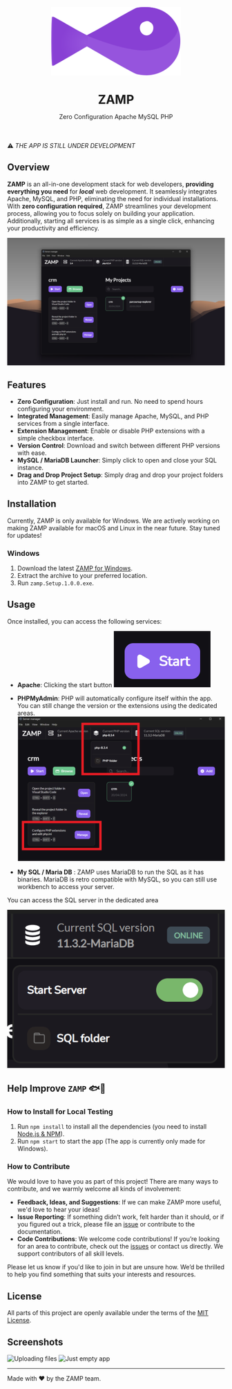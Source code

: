 <div align="center">
    <img align="center" src="./src/svg/fishy.svg" alt="ZAMP Logo" width=300>
    <h1 style="margin-bottom: 0">ZAMP</h1>
</div>

<div align="center">
    <p style="margin-bottom: 50px">Zero Configuration Apache MySQL PHP</p>
</div>



⚠️ *THE APP IS STILL UNDER DEVELOPMENT*


## Overview

**ZAMP** is an all-in-one development stack for web developers, **providing everything you need** for ***local*** web development. It seamlessly integrates Apache, MySQL, and PHP, eliminating the need for individual installations.
With **zero configuration required**, ZAMP streamlines your development process, allowing you to focus solely on building your application. Additionally, starting all services is as simple as a single click, enhancing your productivity and efficiency.



![Zamp with projects loaded](./src/explanations/ZAMP-interface.png)

## Features

- **Zero Configuration**: Just install and run. No need to spend hours configuring your environment.
- **Integrated Management**: Easily manage Apache, MySQL, and PHP services from a single interface.
- **Extension Management**: Enable or disable PHP extensions with a simple checkbox interface.
- **Version Control**: Download and switch between different PHP versions with ease.
- **MySQL / MariaDB Launcher**: Simply click to open and close your SQL instance.
- **Drag and Drop Project Setup**: Simply drag and drop your project folders into ZAMP to get started.

## Installation

Currently, ZAMP is only available for Windows. We are actively working on making ZAMP available for macOS and Linux in the near future. Stay tuned for updates!

### Windows

1. Download the latest [ZAMP for Windows](https://github.com/Axthauvin/ZAMP/releases/download/Windows-0.0.2/zamp.Setup.0.1.2.exe).
2. Extract the archive to your preferred location.
3. Run `zamp.Setup.1.0.0.exe`.


## Usage

Once installed, you can access the following services:

- **Apache**: Clicking the start button 
![Start button](./src/explanations/Startbutton.png)

- **PHPMyAdmin**: PHP will automatically configure itself within the app. 
You can still change the version or the extensions using the dedicated areas.
![PHP config](./src/explanations/PHPConfig.png)

- **My SQL / Maria DB** : ZAMP uses MariaDB to run the SQL as it has binaries. MariaDB is retro compatible with MySQL, so you can still use workbench to access your server.

You can access the SQL server in the dedicated area

![SQL buttons](./src/explanations/MYSQL.png)


## Help Improve `ZAMP` 🐟🐠

### How to Install for Local Testing

1. Run `npm install` to install all the dependencies (you need to install [Node.js & NPM](https://docs.npmjs.com/downloading-and-installing-node-js-and-npm)).
2. Run `npm start` to start the app (The app is currently only made for Windows).

### How to Contribute

We would love to have you as part of this project! There are many ways to contribute, and we warmly welcome all kinds of involvement:

- **Feedback, Ideas, and Suggestions**: If we can make ZAMP more useful, we'd love to hear your ideas!
- **Issue Reporting**: If something didn’t work, felt harder than it should, or if you figured out a trick, please file an [issue](https://github.com/Axthauvin/ZAMP/issues) or contribute to the documentation.
- **Code Contributions**: We welcome code contributions! If you’re looking for an area to contribute, check out the [issues](https://github.com/Axthauvin/ZAMP/issues) or contact us directly. We support contributors of all skill levels.

Please let us know if you'd like to join in but are unsure how. We’d be thrilled to help you find something that suits your interests and resources.

## License

All parts of this project are openly available under the terms of the [MIT License](https://github.com/Axthauvin/ZAMP/blob/main/LICENSE).

## Screenshots

![Uploading files](https://github.com/Axthauvin/ZAMP/assets/45522552/aa449b9d-2b87-4970-896b-7d93063791a8)
![Just empty app](https://github.com/Axthauvin/ZAMP/assets/45522552/295dd9bb-7891-4516-a171-e60b90cffdd4)

---

Made with ❤️ by the ZAMP team.

